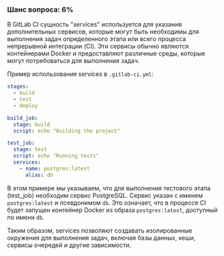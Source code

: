 ### Шанс вопроса: 6%

В GitLab CI сущность "services" используется для указания дополнительных сервисов, которые могут быть необходимы для выполнения задач определенного этапа или всего процесса непрерывной интеграции (CI). Эти сервисы обычно являются контейнерами Docker и предоставляют различные среды, которые могут потребоваться для выполнения задач.

Пример использования services в `.gitlab-ci.yml`:

```yaml
stages:
  - build
  - test
  - deploy

build_job:
  stage: build
  script: echo "Building the project"

test_job:
  stage: test
  script: echo "Running tests"
  services:
    - name: postgres:latest
      alias: db
```

В этом примере мы указываем, что для выполнения тестового этапа (test_job) необходим сервис PostgreSQL. Сервис указан с именем `postgres:latest` и псевдонимом `db`. Это означает, что в процессе CI будет запущен контейнер Docker из образа `postgres:latest`, доступный по имени `db`.

Таким образом, services позволяют создавать изолированные окружения для выполнения задач, включая базы данных, кеши, сервисы очередей и другие зависимости.